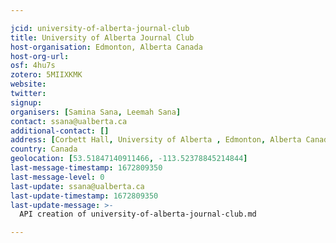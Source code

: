 ```yaml
---

jcid: university-of-alberta-journal-club
title: University of Alberta Journal Club
host-organisation: Edmonton, Alberta Canada
host-org-url: 
osf: 4hu7s
zotero: 5MIIXKMK
website: 
twitter: 
signup: 
organisers: [Samina Sana, Leemah Sana]
contact: ssana@ualberta.ca
additional-contact: []
address: [Corbett Hall, University of Alberta , Edmonton, Alberta Canada]
country: Canada
geolocation: [53.51847140911466, -113.52378845214844]
last-message-timestamp: 1672809350
last-message-level: 0
last-update: ssana@ualberta.ca
last-update-timestamp: 1672809350
last-update-message: >-
  API creation of university-of-alberta-journal-club.md

---
```



